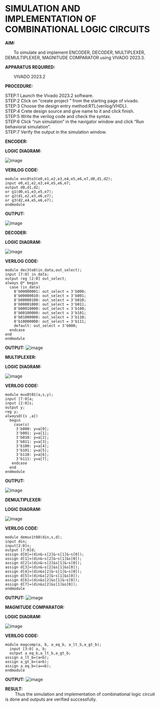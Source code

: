 # SIMULATION AND IMPLEMENTATION OF COMBINATIONAL LOGIC CIRCUITS

**AIM:**<br>

&emsp;&emsp;To simulate and implement ENCODER, DECODER, MULTIPLEXER, DEMULTIPLEXER, MAGNITUDE COMPARATOR using VIVADO 2023.3.<br>

**APPARATUS REQUIRED:**<br>

&emsp;&emsp;VIVADO 2023.2<br>

**PROCEDURE:**<br>

 STEP:1 Launch the Vivado 2023.2 software.<br>
 STEP:2 Click on “create project ” from the starting page of vivado.<br>
 STEP:3 Choose the design entry method:RTL(verilog/VHDL).<br>
 STEP:4 Crete design source and give name to it and click finish.<br>
 STEP:5 Write the verilog code and check the syntax.<br>
 STEP:6 Click “run simulation” in the navigator window and click “Run behavioral simulation”.<br>
 STEP:7 Verify the output in the simulation window.<br>

**ENCODER:**

**LOGIC DIAGRAM:**

![image](https://github.com/navaneethans/VLSI-LAB-EXP-2/assets/6987778/3cd1f95e-7531-4cad-9154-fdd397ac439e)

**VERILOG CODE:**

```
module enc8to3(e0,e1,e2,e3,e4,e5,e6,e7,d0,d1,d2);
input e0,e1,e2,e3,e4,e5,e6,e7;
output d0,d1,d2;
or g1(d0,e1,e3,e5,e7);
or g2(d1,e2,e3,e6,e7);
or g3(d2,e4,e5,e6,e7);
endmodule
```

**OUTPUT:**

![image](https://github.com/Dhilib/VLSI-LAB-EXP-2/assets/165645979/8d42e154-acaa-4718-9bd6-ea17482c27b0)




**DECODER:**

**LOGIC DIAGRAM:**

![image](https://github.com/navaneethans/VLSI-LAB-EXP-2/assets/6987778/45a5e6cf-bbe0-4fd5-ac84-e5ad4477483b)

**VERILOG CODE:**

```
module dec3to8(in_data,out_select);
input [7:0] in_data;
output reg [2:0] out_select;
always @* begin
  case (in_data)
    8'b00000001: out_select = 3'b000; 
    8'b00000010: out_select = 3'b001; 
    8'b00000100: out_select = 3'b010; 
    8'b00001000: out_select = 3'b011; 
    8'b00010000: out_select = 3'b100; 
    8'b00100000: out_select = 3'b101; 
    8'b01000000: out_select = 3'b110; 
    8'b10000000: out_select = 3'b111; 
    default: out_select = 3'b000; 
  endcase
end
endmodule
```

**OUTPUT:**
![image](https://github.com/Dhilib/VLSI-LAB-EXP-2/assets/165645979/c9e5a491-478c-4bc8-9f38-a41ba0a3d374)


**MULTIPLEXER:**

**LOGIC DIAGRAM:**

![image](https://github.com/navaneethans/VLSI-LAB-EXP-2/assets/6987778/427f75b2-8e67-44b9-ac45-a66651787436)

**VERILOG CODE:**

```
module mux8t01(a,s,y);
input [7:0]a;
input [2:0]s;
output y;
reg y;
always@({s ,a})
  begin
    case(s)
     3'b000: y=a[0];
     3'b001: y=a[1];
     3'b010: y=a[2];
     3'b011: y=a[3];
     3'b100: y=a[4];
     3'b101: y=a[5];
     3'b110: y=a[6];
     3'b111: y=a[7];
   endcase
  end
endmodule
```

**OUTPUT:**

![image](https://github.com/Dhilib/VLSI-LAB-EXP-2/assets/165645979/09d65114-aaf2-49a1-979a-57c245dea3df)



**DEMULTIPLEXER:**

**LOGIC DIAGRAM:**

![image](https://github.com/navaneethans/VLSI-LAB-EXP-2/assets/6987778/1c45a7fc-08ac-4f76-87f2-c084e7150557)

**VERILOG CODE:**

```
module demux1t08(din,s,d);
input din;
input[2:0]s;
output [7:0]d;
assign d[0]=(din&~s[2]&~s[1]&~s[0]);
assign d[1]=(din&~s[2]&~s[1]&s[0]);
assign d[2]=(din&~s[2]&s[1]&~s[0]);
assign d[3]=(din&~s[2]&s[1]&s[0]);
assign d[4]=(din&s[2]&~s[1]&~s[0]);
assign d[5]=(din&s[2]&~s[1]&s[0]);
assign d[6]=(din&s[2]&s[1]&~s[0]);
assign d[7]=(din&s[2]&s[1]&s[0]);
endmodule
```

**OUTPUT:**
![image](https://github.com/Dhilib/VLSI-LAB-EXP-2/assets/165645979/ecaf9583-bbfb-41ed-a54a-735d4483233d)


**MAGNITUDE COMPARATOR:**

**LOGIC DIAGRAM:**

![image](https://github.com/navaneethans/VLSI-LAB-EXP-2/assets/6987778/b2fe7a05-6bf7-4dcb-8f5d-28abbf7ea8c2)

**VERILOG CODE:**

```
module magcomp(a, b, a_eq_b, a_lt_b,a_gt_b);
  input [3:0] a, b;
  output a_eq_b,a_lt_b,a_gt_b;
assign a_lt_b=(a<b);
assign a_gt_b=(a>b);
assign a_eq_b=(a==b);
endmodule
```

**OUTPUT:**
![image](https://github.com/Dhilib/VLSI-LAB-EXP-2/assets/165645979/3b5aa592-af8f-425b-9cbc-a7734001e612)

**RESULT:**<br>
&emsp;&emsp; Thus the simulation and implementation of combinational logic circuit is done and outputs are verified successfully.



